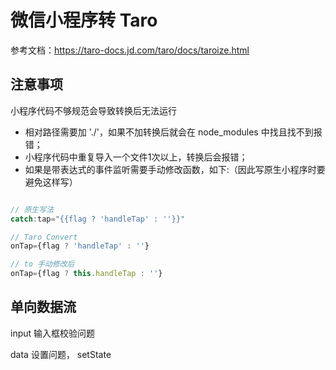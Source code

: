 # 微信小程序转 Taro

参考文档：https://taro-docs.jd.com/taro/docs/taroize.html


## 注意事项

小程序代码不够规范会导致转换后无法运行

* 相对路径需要加 './'，如果不加转换后就会在 node_modules 中找且找不到报错；
* 小程序代码中重复导入一个文件1次以上，转换后会报错；
* 如果是带表达式的事件监听需要手动修改函数，如下:（因此写原生小程序时要避免这样写）
```js

// 原生写法
catch:tap="{{flag ? 'handleTap' : ''}}"

// Taro Convert 
onTap={flag ? 'handleTap' : ''} 

// to 手动修改后
onTap={flag ? this.handleTap : ''}
```

## 单向数据流

input 输入框校验问题

data 设置问题， setState
